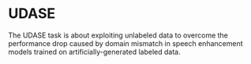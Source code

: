 # UDASE
The UDASE task is about exploiting unlabeled data to overcome the performance drop caused by domain mismatch in speech enhancement models trained on artificially-generated labeled data.
